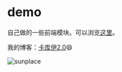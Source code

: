 ﻿demo
=================
自己做的一些前端模块。可以浏览[这里](https://sunorz.github.io/demo)。

我的博客：[卡库伊2.0](http://www.jsunplace.com):smile:

![sunplace](http://www.jsunplace.com/copyright_by_sunplace.png)